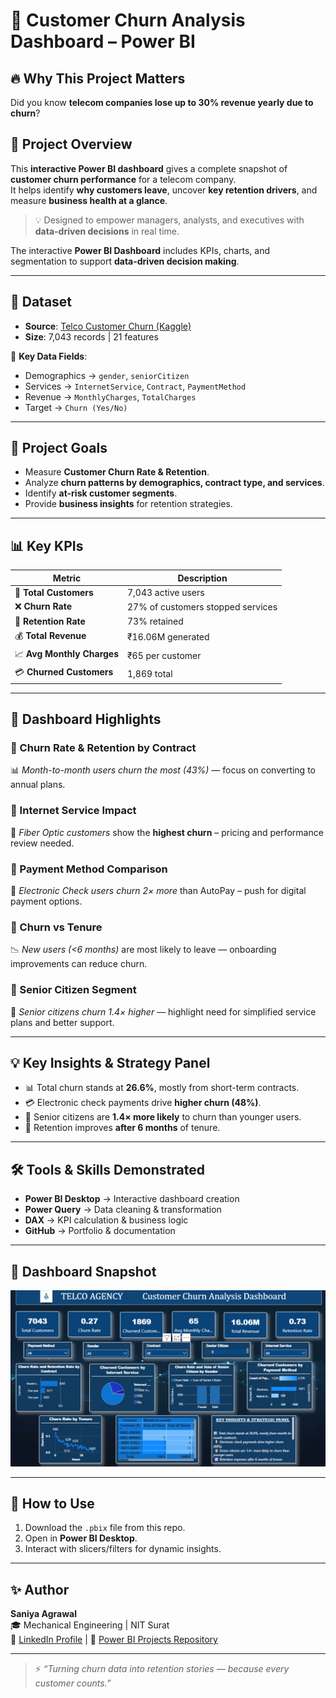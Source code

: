 # 🌟 Customer Churn Analysis Dashboard – Power BI

## 🔥 Why This Project Matters
Did you know **telecom companies lose up to 30% revenue yearly due to churn**?

## 📌 Project Overview

This **interactive Power BI dashboard** gives a complete snapshot of **customer churn performance** for a telecom company.  
It helps identify **why customers leave**, uncover **key retention drivers**, and measure **business health at a glance**.  

> 💡 Designed to empower managers, analysts, and executives with **data-driven decisions** in real time.


The interactive **Power BI Dashboard** includes KPIs, charts, and segmentation to support **data-driven decision making**.

---

## 📂 Dataset
- **Source**: [Telco Customer Churn (Kaggle)](https://www.kaggle.com/datasets/blastchar/telco-customer-churn)  
- **Size**: 7,043 records | 21 features
  
🔑 **Key Data Fields**:
- Demographics → `gender`, `seniorCitizen`
- Services → `InternetService`, `Contract`, `PaymentMethod`
- Revenue → `MonthlyCharges`, `TotalCharges`
- Target → `Churn (Yes/No)`
---

## 🎯 Project Goals
- Measure **Customer Churn Rate & Retention**.  
- Analyze **churn patterns by demographics, contract type, and services**.  
- Identify **at-risk customer segments**.  
- Provide **business insights** for retention strategies.  

---

## 📊 Key KPIs
| Metric | Description |
|--------|--------------|
| 👥 **Total Customers** | 7,043 active users |
| ❌ **Churn Rate** | 27% of customers stopped services |
| 🔁 **Retention Rate** | 73% retained |
| 💰 **Total Revenue** | ₹16.06M generated |
| 📈 **Avg Monthly Charges** | ₹65 per customer |
| 💳 **Churned Customers** | 1,869 total |

---

## 🚀 Dashboard Highlights

### 🔹 Churn Rate & Retention by Contract  
📊 *Month-to-month users churn the most (43%)* — focus on converting to annual plans.  

### 🔹 Internet Service Impact  
🥇 *Fiber Optic customers* show the **highest churn** – pricing and performance review needed.  

### 🔹 Payment Method Comparison  
💸 *Electronic Check users churn 2× more* than AutoPay – push for digital payment options.  

### 🔹 Churn vs Tenure  
📉 *New users (<6 months)* are most likely to leave — onboarding improvements can reduce churn.  

### 🔹 Senior Citizen Segment  
🧓 *Senior citizens churn 1.4× higher* — highlight need for simplified service plans and better support.

---


## 💡 Key Insights & Strategy Panel  
- 📊 Total churn stands at **26.6%**, mostly from short-term contracts.  
- 💳 Electronic check payments drive **higher churn (48%)**.  
- 🧓 Senior citizens are **1.4× more likely** to churn than younger users.  
- 🚀 Retention improves **after 6 months** of tenure.  

---

## 🛠 Tools & Skills Demonstrated
- **Power BI Desktop** → Interactive dashboard creation
- **Power Query** → Data cleaning & transformation
- **DAX** → KPI calculation & business logic
- **GitHub** → Portfolio & documentation


---

## 📸 Dashboard Snapshot
![image alt](https://github.com/SaniyaAg/PowerBI---Portfolio/blob/1d1c09cd6f52a31aa37d8774bc95515f598ed23a/customer%20churn/churn.png)

---

## 📌 How to Use
1. Download the `.pbix` file from this repo.  
2. Open in **Power BI Desktop**.  
3. Interact with slicers/filters for dynamic insights.  

---

## ✨ Author
**Saniya Agrawal**  
🎓 Mechanical Engineering | NIT Surat  
🔗 [LinkedIn Profile](https://www.linkedin.com/in/saniya-agrawal-462b05247/) | 📂 [Power BI Projects Repository](your-github-link)

---

> ⚡ *“Turning churn data into retention stories — because every customer counts.”*
